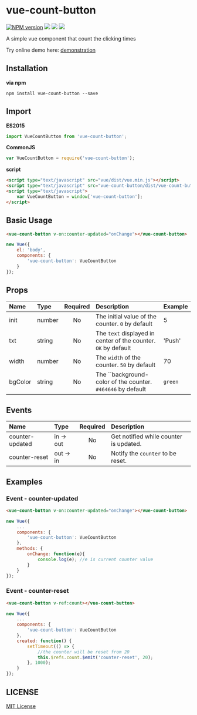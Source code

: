 vue-count-button
=======================
[![NPM version][npm-image]][npm-url]
![][david-url]
![][dt-url]
![][license-url]

A simple vue component that count the clicking times


Try online demo here: [demonstration](http://leftstick.github.io/vue-count-button/)


## Installation

**via npm**

```shell
npm install vue-count-button --save
```

## Import

**ES2015**

```javascript
import VueCountButton from 'vue-count-button';
```

**CommonJS**

```javascript
var VueCountButton = require('vue-count-button');
```

**script**

```html
<script type="text/javascript" src="vue/dist/vue.min.js"></script>
<script type="text/javascript" src="vue-count-button/dist/vue-count-button.js"></script>
<script type="text/javascript">
    var VueCountButton = window['vue-count-button'];
</script>
```

## Basic Usage ##

```html
<vue-count-button v-on:counter-updated="onChange"></vue-count-button>
```

```JavaScript
new Vue({
    el: 'body',
    components: {
        'vue-count-button': VueCountButton
    }
});
```

## Props ##

| Name        | Type           | Required  | Description | Example  |
| :------------- |:-------------| :-----:| :-----| :-----|
| init | number | No | The initial value of the counter. `0` by default | 5 |
| txt | string | No | The `text` displayed in center of the counter. `OK` by default | 'Push' |
| width | number | No | The `width` of the counter. `50` by default | 70 |
| bgColor | string | No | The ``background-color of the counter. `#464646` by default | `green` |


## Events ##

| Name        | Type           | Required  | Description |
| :------------- |:-------------| :-----:| :-----|
| counter-updated | in -> out | No | Get notified while counter is updated. |
| counter-reset | out -> in | No | Notify the `counter` to be reset. |


## Examples ##

### Event - counter-updated ###

```html
<vue-count-button v-on:counter-updated="onChange"></vue-count-button>
```

```javascript
new Vue({
    ...
    components: {
        'vue-count-button': VueCountButton
    },
    methods: {
        onChange: function(e){
            console.log(e); //e is current counter value
        }
    }
});
```

### Event - counter-reset ###

```html
<vue-count-button v-ref:count></vue-count-button>
```

```javascript
new Vue({
    ...
    components: {
        'vue-count-button': VueCountButton
    },
    created: function() {
        setTimeout(() => {
            //the counter will be reset from 20
            this.$refs.count.$emit('counter-reset', 20);
        }, 1000);
    }
});
```


## LICENSE ##

[MIT License](https://raw.githubusercontent.com/leftstick/vue-count-button/master/LICENSE)


[npm-url]: https://npmjs.org/package/vue-count-button
[npm-image]: https://img.shields.io/npm/v/vue-count-button.svg
[david-url]: https://david-dm.org/leftstick/vue-count-button.png
[dt-url]:https://img.shields.io/npm/dt/vue-count-button.svg
[license-url]:https://img.shields.io/npm/l/vue-count-button.svg
